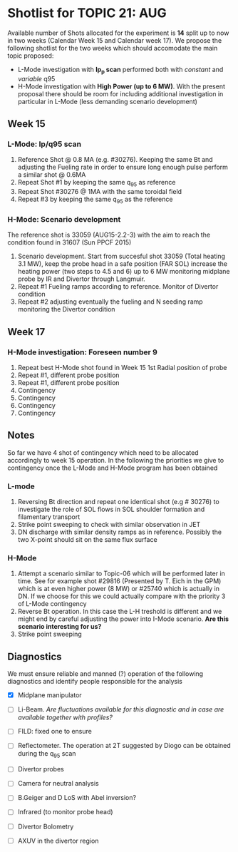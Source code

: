 # Shotlist for TOPIC 21: AUG

Available number of Shots allocated for the experiment is **14** split
up to now in two weeks (Calendar Week 15 and Calendar week 17). We 
propose the following shotlist for the two weeks which should accomodate the main 
topic proposed:
* L-Mode investigation with **Ip<sub>p</sub> scan** performed both with _constant_ and _variable_ q95
* H-Mode investigation with **High Power (up to 6 MW)**.
With the present proposal there should be room for including additional investigation 
in particular in L-Mode (less demanding scenario development)

## Week 15
### L-Mode: Ip/q95 scan

1.  Reference Shot @ 0.8 MA (e.g. #30276). Keeping the same Bt and adjusting the Fueling rate in
order to ensure long enough pulse perform a similar shot @ 0.6MA
2.  Repeat Shot #1 by keeping the same q<sub>95</sub> as reference
3.  Repeat Shot #30276 @ 1MA with the same toroidal field
4.  Repeat #3 by keeping the same q<sub>95</sub> as the reference

### H-Mode: Scenario development
The reference shot is 33059 (AUG15-2.2-3) with the aim to reach the condition found in 31607 (Sun PPCF 2015)

1.  Scenario development. Start from succesful shot 33059 (Total heating 3.1 MW),
    keep the probe head in a safe position (FAR SOL) increase the heating power (two steps to 4.5 and 6) up to 6 MW
    monitoring midplane probe by IR and Divertor through Langmuir.
2.  Repeat #1 Fueling ramps according to reference. Monitor of Divertor condition
3.  Repeat #2 adjusting eventually the fueling and N seeding ramp monitoring the Divertor condition

## Week 17
### H-Mode investigation: Foreseen number 9

1.  Repeat best H-Mode shot found in Week 15 1st Radial position of probe
2.  Repeat #1, different probe position
3.  Repeat #1, different probe position
4.  Contingency
5.  Contingency
6.  Contingency
7.  Contingency

## Notes
So far we have 4 shot of contingency which need to be allocated accordingly to week 15
operation. In the following the priorities we give to contingency once the L-Mode and H-Mode 
program has been obtained
### L-mode
1. Reversing Bt direction and repeat one identical shot (e.g # 30276) to investigate
   the role of SOL flows in SOL shoulder formation and filamentary transport
2. Strike point sweeping to check with similar observation in JET
3. DN discharge with similar density ramps as in reference. Possibly the two X-point should
   sit on the same flux surface
### H-Mode
1. Attempt a scenario similar to Topic-06 which will be performed later in time. See for example
   shot #29816 (Presented by T. Eich in the GPM) which is at even higher power (8 MW) or #25740
   which is actually in DN. If we choose for this we could actually compare with the priority 3 of L-Mode
   contingency
2. Reverse Bt operation. In this case the L-H treshold is different and we might end
   by careful adjusting the power into I-Mode scenario. **Are this scenario interesting for us?**
3. Strike point sweeping

## Diagnostics
We must ensure reliable and manned (?) operation of the following diagnostics and identify people
responsible for the analysis
- [x] Midplane manipulator
- [ ] Li-Beam. _Are fluctuations available for this diagnostic and in case are available together with profiles?_
- [ ] FILD: fixed one to ensure
- [ ] Reflectometer. The operation at 2T suggested by Diogo can be obtained during the q<sub>95</sub> scan
- [ ] Divertor probes
- [ ] Camera for neutral analysis
- [ ] B.Geiger and D LoS with Abel inversion?
- [ ] Infrared (to monitor probe head)
- [ ] Divertor Bolometry
- [ ] AXUV in the divertor region


